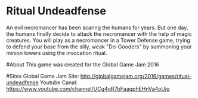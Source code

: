 # Ritual Undeadfense
An evil necromancer has been scaring the humans for years. But one day, the humans finally decide to attack the necromancer with the help of magic creatures. You will play as a necromancer in a Tower Defense game, trying to defend your base from the silly, weak "Do-Gooders" by summoning your minion towers using the invocation ritual.

#About
This game was created for the Global Game Jam 2016

#Sites
Global Game Jam Site: http://globalgamejam.org/2016/games/ritual-undeadfense
Youtube Canal: https://www.youtube.com/channel/UCg4qR7bFaaqphEHnVa4oUjg

